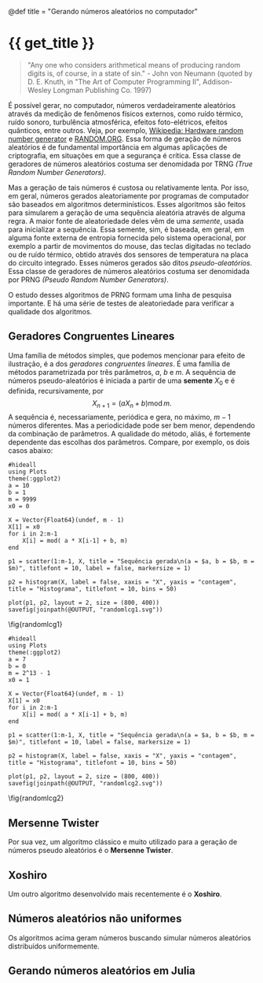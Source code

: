@def title = "Gerando números aleatórios no computador"

# {{ get_title }}

> "Any one who considers arithmetical means of producing random digits is, of course, in a state of sin." - John von Neumann (quoted by D. E. Knuth, in "The Art of Computer Programming II", Addison-Wesley Longman Publishing Co. 1997)

É possível gerar, no computador, números verdadeiramente aleatórios através da medição de fenômenos físicos externos, como ruído térmico, ruído sonoro, turbulência atmosférica, efeitos foto-elétricos, efeitos quânticos, entre outros. Veja, por exemplo, [Wikipedia: Hardware random number generator](https://en.wikipedia.org/wiki/Hardware_random_number_generator) e [RANDOM.ORG](https://www.random.org). Essa forma de geração de números aleatórios é de fundamental importância em algumas aplicações de criptografia, em situações em que a segurança é crítica. Essa classe de geradores de números aleatórios costuma ser denomidada por TRNG *(True Random Number Generators)*.

Mas a geração de tais números é custosa ou relativamente lenta. Por isso, em geral, números gerados aleatoriamente por programas de computador são baseados em algoritmos determinísticos. Esses algoritmos são feitos para simularem a geração de uma sequência aleatória através de alguma regra. A maior fonte de aleatoriedade deles vêm de uma *semente*, usada para inicializar a sequência. Essa semente, sim, é baseada, em geral, em alguma fonte externa de entropia fornecida pelo sistema operacional, por exemplo a partir de movimentos do mouse, das teclas digitadas no teclado ou de ruído térmico, obtido através dos sensores de temperatura na placa do circuito integrado. Esses números gerados são ditos *pseudo-aleatórios*. Essa classe de geradores de números aleatórios costuma ser denomidada por PRNG *(Pseudo Random Number Generators)*.

O estudo desses algoritmos de PRNG formam uma linha de pesquisa importante. E há uma série de testes de aleatoriedade para verificar a qualidade dos algoritmos.

## Geradores Congruentes Lineares

Uma família de métodos simples, que podemos mencionar para efeito de ilustração, é a dos *geradores congruentes lineares*. É uma família de métodos parametrizada por três parâmetros, $a$, $b$ e $m$. A sequência de números pseudo-aleatórios é iniciada a partir de uma **semente** $X_0$ e é definida, recursivamente, por
$$
X_{n+1} = (a X_n + b) \operatorname{mod} m.
$$
A sequência é, necessariamente, periódica e gera, no máximo, $m-1$ números diferentes. Mas a periodicidade pode ser bem menor, dependendo da combinação de parâmetros. A qualidade do método, aliás, é fortemente dependente das escolhas dos parâmetros. Compare, por exemplo, os dois casos abaixo:
```julia:randomlcg1
#hideall
using Plots
theme(:ggplot2)
a = 10
b = 1
m = 9999
x0 = 0

X = Vector{Float64}(undef, m - 1)
X[1] = x0 
for i in 2:m-1
    X[i] = mod( a * X[i-1] + b, m)
end

p1 = scatter(1:m-1, X, title = "Sequência gerada\n(a = $a, b = $b, m = $m)", titlefont = 10, label = false, markersize = 1)

p2 = histogram(X, label = false, xaxis = "X", yaxis = "contagem", title = "Histograma", titlefont = 10, bins = 50)

plot(p1, p2, layout = 2, size = (800, 400))
savefig(joinpath(@OUTPUT, "randomlcg1.svg"))
```
\fig{randomlcg1}

```julia:randomlcg2
#hideall
using Plots
theme(:ggplot2)
a = 7
b = 0
m = 2^13 - 1
x0 = 1

X = Vector{Float64}(undef, m - 1)
X[1] = x0 
for i in 2:m-1
    X[i] = mod( a * X[i-1] + b, m)
end

p1 = scatter(1:m-1, X, title = "Sequência gerada\n(a = $a, b = $b, m = $m)", titlefont = 10, label = false, markersize = 1)

p2 = histogram(X, label = false, xaxis = "X", yaxis = "contagem", title = "Histograma", titlefont = 10, bins = 50)

plot(p1, p2, layout = 2, size = (800, 400))
savefig(joinpath(@OUTPUT, "randomlcg2.svg"))
```
\fig{randomlcg2}

## Mersenne Twister

Por sua vez, um algoritmo clássico e muito utilizado para a geração de números pseudo aleatórios é o **Mersenne Twister**.

## Xoshiro

Um outro algoritmo desenvolvido mais recentemente é o **Xoshiro**.

## Números aleatórios não uniformes

Os algoritmos acima geram números buscando simular números aleatórios distribuídos uniformemente.

## Gerando números aleatórios em Julia
